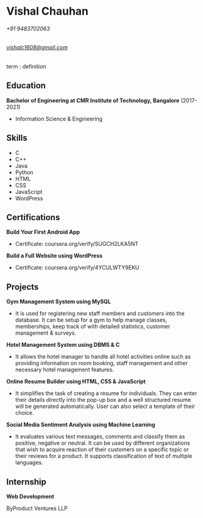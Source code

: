 Vishal Chauhan
======

###### +91 9483702063
###### vishalc1608@gmail.com



term
: definition

Education
---------
**Bachelor of Engineering at CMR Institute of Technology, Bangalore** (2017-2021)

- Information Science & Engineering 


Skills
---------
- C
- C++
- Java
- Python
- HTML
- CSS
- JavaScript
- WordPress

Certifications
------
**Build Your First Android App** 
- Certificate: coursera.org/verify/SUGCH2LKA5NT

**Build a Full Website using WordPress** 
- Certificate: coursera.org/verify/4YCULWTY9EKU

Projects
------
**Gym Management System using MySQL**

- It is used for registering new staff members and customers into the database. It can be setup for a gym to help manage classes, memberships, keep track of with detailed statistics, customer management & surveys.

**Hotel Management System using DBMS & C**

- It allows the hotel manager to handle all hotel activities online such as providing information on room booking, staff management and other necessary hotel management features.

**Online Resume Builder using HTML, CSS & JavaScript**

- It simplifies the task of creating a resume for individuals. They can enter their details directly into the pop-up box and a well structured resume will be generated automatically. User can also select a template of their choice.

**Social Media Sentiment Analysis using Machine Learning**

- It evaluates various text messages, comments and classify them as positive, negative or neutral. It can be used by different organizations that wish to acquire reaction of their customers on a specific topic or their reviews for a product. It supports classification of text of multiple languages.

Internship
--------
**Web Development**

ByProduct Ventures LLP
